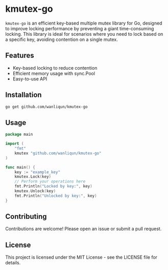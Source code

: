 # kmutex-go

`kmutex-go` is an efficient key-based multiple mutex library for Go, designed to improve locking performance by preventing a giant time-consuming locking. This library is ideal for scenarios where you need to lock based on a specific key, avoiding contention on a single mutex.

## Features

- Key-based locking to reduce contention
- Efficient memory usage with sync.Pool
- Easy-to-use API

## Installation

```sh
go get github.com/wanliqun/kmutex-go
```

## Usage

```go
package main

import (
    "fmt"
    kmutex "github.com/wanliqun/kmutex-go"
)

func main() {
    key := "example_key"
    kmutex.Lock(key)
    // Perform your operations here
    fmt.Println("Locked by key:", key)
    kmutex.Unlock(key)
    fmt.Println("Unlocked by key:", key)
}
```

## Contributing

Contributions are welcome! Please open an issue or submit a pull request.

## License

This project is licensed under the MIT License - see the LICENSE file for details.
